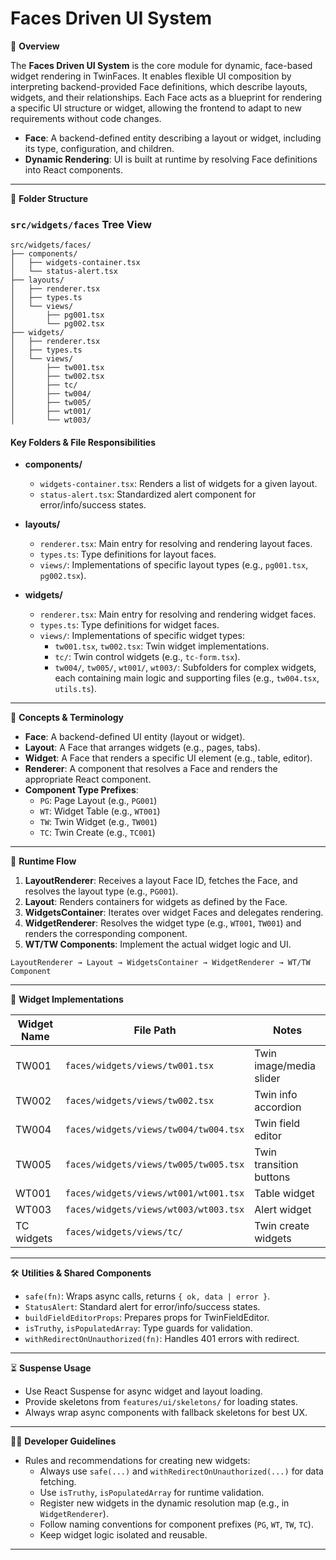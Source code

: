 # Faces Driven UI System

📖 **Overview**

The **Faces Driven UI System** is the core module for dynamic, face-based widget rendering in TwinFaces. It enables flexible UI composition by interpreting backend-provided Face definitions, which describe layouts, widgets, and their relationships. Each Face acts as a blueprint for rendering a specific UI structure or widget, allowing the frontend to adapt to new requirements without code changes.

- **Face**: A backend-defined entity describing a layout or widget, including its type, configuration, and children.
- **Dynamic Rendering**: UI is built at runtime by resolving Face definitions into React components.

---

📁 **Folder Structure**

### `src/widgets/faces` Tree View

```
src/widgets/faces/
├── components/
│   ├── widgets-container.tsx
│   └── status-alert.tsx
├── layouts/
│   ├── renderer.tsx
│   ├── types.ts
│   └── views/
│       ├── pg001.tsx
│       └── pg002.tsx
├── widgets/
│   ├── renderer.tsx
│   ├── types.ts
│   └── views/
│       ├── tw001.tsx
│       ├── tw002.tsx
│       ├── tc/
│       ├── tw004/
│       ├── tw005/
│       ├── wt001/
│       └── wt003/

```

#### Key Folders & File Responsibilities

- **components/**

  - `widgets-container.tsx`: Renders a list of widgets for a given layout.
  - `status-alert.tsx`: Standardized alert component for error/info/success states.

- **layouts/**

  - `renderer.tsx`: Main entry for resolving and rendering layout faces.
  - `types.ts`: Type definitions for layout faces.
  - `views/`: Implementations of specific layout types (e.g., `pg001.tsx`, `pg002.tsx`).

- **widgets/**
  - `renderer.tsx`: Main entry for resolving and rendering widget faces.
  - `types.ts`: Type definitions for widget faces.
  - `views/`: Implementations of specific widget types:
    - `tw001.tsx`, `tw002.tsx`: Twin widget implementations.
    - `tc/`: Twin control widgets (e.g., `tc-form.tsx`).
    - `tw004/`, `tw005/`, `wt001/`, `wt003/`: Subfolders for complex widgets, each containing main logic and supporting files (e.g., `tw004.tsx`, `utils.ts`).

---

🧠 **Concepts & Terminology**

- **Face**: A backend-defined UI entity (layout or widget).
- **Layout**: A Face that arranges widgets (e.g., pages, tabs).
- **Widget**: A Face that renders a specific UI element (e.g., table, editor).
- **Renderer**: A component that resolves a Face and renders the appropriate React component.
- **Component Type Prefixes**:
  - `PG`: Page Layout (e.g., `PG001`)
  - `WT`: Widget Table (e.g., `WT001`)
  - `TW`: Twin Widget (e.g., `TW001`)
  - `TC`: Twin Create (e.g., `TC001`)

---

🔄 **Runtime Flow**

1. **LayoutRenderer**: Receives a layout Face ID, fetches the Face, and resolves the layout type (e.g., `PG001`).
2. **Layout**: Renders containers for widgets as defined by the Face.
3. **WidgetsContainer**: Iterates over widget Faces and delegates rendering.
4. **WidgetRenderer**: Resolves the widget type (e.g., `WT001`, `TW001`) and renders the corresponding component.
5. **WT/TW Components**: Implement the actual widget logic and UI.

```
LayoutRenderer → Layout → WidgetsContainer → WidgetRenderer → WT/TW Component
```

---

🧩 **Widget Implementations**

| Widget Name | File Path                             | Notes                   |
| ----------- | ------------------------------------- | ----------------------- |
| TW001       | `faces/widgets/views/tw001.tsx`       | Twin image/media slider |
| TW002       | `faces/widgets/views/tw002.tsx`       | Twin info accordion     |
| TW004       | `faces/widgets/views/tw004/tw004.tsx` | Twin field editor       |
| TW005       | `faces/widgets/views/tw005/tw005.tsx` | Twin transition buttons |
| WT001       | `faces/widgets/views/wt001/wt001.tsx` | Table widget            |
| WT003       | `faces/widgets/views/wt003/wt003.tsx` | Alert widget            |
| TC widgets  | `faces/widgets/views/tc/`             | Twin create widgets     |

---

🛠️ **Utilities & Shared Components**

- `safe(fn)`: Wraps async calls, returns `{ ok, data | error }`.
- `StatusAlert`: Standard alert for error/info/success states.
- `buildFieldEditorProps`: Prepares props for TwinFieldEditor.
- `isTruthy`, `isPopulatedArray`: Type guards for validation.
- `withRedirectOnUnauthorized(fn)`: Handles 401 errors with redirect.

---

⏳ **Suspense Usage**

- Use React Suspense for async widget and layout loading.
- Provide skeletons from `features/ui/skeletons/` for loading states.
- Always wrap async components with fallback skeletons for best UX.

---

🧑‍💻 **Developer Guidelines**

- Rules and recommendations for creating new widgets:
  - Always use `safe(...)` and `withRedirectOnUnauthorized(...)` for data fetching.
  - Use `isTruthy`, `isPopulatedArray` for runtime validation.
  - Register new widgets in the dynamic resolution map (e.g., in `WidgetRenderer`).
  - Follow naming conventions for component prefixes (`PG`, `WT`, `TW`, `TC`).
  - Keep widget logic isolated and reusable.

---
